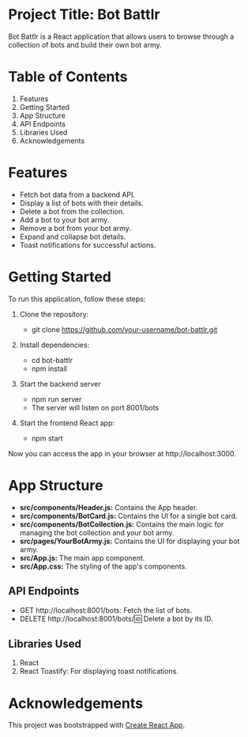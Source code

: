 # Project Title: Bot Battlr
Bot Battlr is a React application that allows users to browse through a collection of bots and build their own bot army.

# Table of Contents
1. Features
2. Getting Started
3. App Structure
4. API Endpoints
5. Libraries Used
6. Acknowledgements


# Features

 - Fetch bot data from a backend API.
 - Display a list of bots with their details.
 - Delete a bot from the collection.
 - Add a bot to your bot army.
 - Remove a bot from your bot army.
 - Expand and collapse bot details.
 - Toast notifications for successful actions.

# Getting Started

To run this application, follow these steps:
1. Clone the repository:
   - git clone https://github.com/your-username/bot-battlr.git

2. Install dependencies:
   - cd bot-battlr
   - npm install

3. Start the backend server
   - npm run server
   - The server will listen on port 8001/bots

4. Start the frontend React app:
   - npm start 

Now you can access the app in your browser at http://localhost:3000.

 # App Structure

  - **src/components/Header.js:** Contains the App header.
  - **src/components/BotCard.js:** Contains the UI for a single bot card.
  - **src/components/BotCollection.js:** Contains the main logic for managing the bot collection and your bot army.
  - **src/pages/YourBotArmy.js:** Contains the UI for displaying your bot army.
  - **src/App.js:** The main app component.
  - **src/App.css:** The styling of the app's components.

  ## API Endpoints
  - GET http://localhost:8001/bots: Fetch the list of bots.
  - DELETE http://localhost:8001/bots/:id: Delete a bot by its ID.

  ## Libraries Used
   1. React
   2. React Toastify: For displaying toast notifications.

# Acknowledgements

This project was bootstrapped with [Create React App](https://github.com/facebook/create-react-app).
